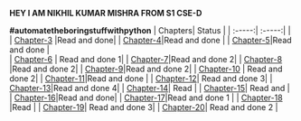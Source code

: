 
**HEY   I  AM NIKHIL KUMAR MISHRA FROM S1 CSE-D**

**#automatetheboringstuffwithpython**
| Chapters| Status  |
| :-----:| :-----:| 
|
| [Chapter-3](https://github.com/yami6969/automatetheboringstuffwithpython-t/tree/main/chapter3) |Read and done| 
| [Chapter-4](https://github.com/yami6969/automatetheboringstuffwithpython-t/tree/main/chapter4)|Read and done | 
| [Chapter-5](https://github.com/yami6969/automatetheboringstuffwithpython-t/tree/main/chapter5)|Read and done |    
| [Chapter-6](https://github.com/yami6969/automatetheboringstuffwithpython-t/tree/main/chapter6) | Read and done  1| 
| [Chapter-7](https://github.com/yami6969/automatetheboringstuffwithpython-t/tree/main/chapter7)|Read and done 2| 
| [Chapter-8](https://github.com/yami6969/automatetheboringstuffwithpython-t/tree/main/chapter8) |Read and done 2| 
| [Chapter-9](https://github.com/yami6969/automatetheboringstuffwithpython-t/tree/main/chapter9)|Read and done 2|
| [Chapter-10](https://github.com/yami6969/automatetheboringstuffwithpython-t/tree/main/chapter10) | Read and done 2| 
| [Chapter-11](https://github.com/yami6969/automatetheboringstuffwithpython-t/tree/main/chapter11)|Read and done |
| [Chapter-12](https://github.com/yami6969/automatetheboringstuffwithpython-t/tree/main/chapter12)| Read and done 3| 
| [Chapter-13](https://github.com/yami6969/automatetheboringstuffwithpython-t/tree/main/chapter13)|Read and done 4| 
| [Chapter-14]()| Read | 
| [Chapter-15](https://github.com/yami6969/automatetheboringstuffwithpython-t/tree/main/chapter15)| Read and | 
| [Chapter-16](https://github.com/yami6969/automatetheboringstuffwithpython-t/tree/main/chapter16)|Read and done| 
| [Chapter-17](https://github.com/yami6969/automatetheboringstuffwithpython-t/tree/main/chapter17)|Read and done 1  | 
| [Chapter-18]() |Read | 
| [Chapter-19](https://github.com/yami6969/automatetheboringstuffwithpython-t/tree/main/chapter19)| Read and done 3| 
| [Chapter-20](https://github.com/yami6969/automatetheboringstuffwithpython-t/tree/main/chapter20)| Read and done 2 | 
